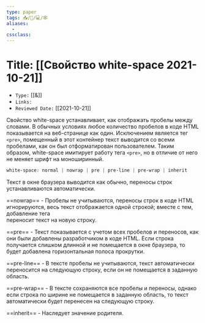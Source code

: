 ```yaml
---
type: paper
tags: 📥️/📜️/💻/🕸
aliases:
  - 
cssclass: 
---
```




# Title: **[[Свойство white-space 2021-10-21]]**
- `Type:` [[&]]
- `Links:`
- `Reviewed Date:` [[2021-10-21]]

Свойство white-space устанавливает, как отображать пробелы между словами. В обычных условиях любое количество пробелов в коде HTML показывается на веб-странице как один. Исключением является тег ``<pre>``, помещенный в этот контейнер текст выводится со всеми пробелами, как он был отформатирован пользователем. Таким образом, white-space имитирует работу тега ``<pre>``, но в отличие от него не меняет шрифт на моноширинный.

```css
white-space: normal | nowrap | pre | pre-line | pre-wrap | inherit
```

Текст в окне браузера выводится как обычно, переносы строк устанавливаются автоматически.

==nowrap== - Пробелы не учитываются, переносы строк в коде HTML игнорируются, весь текст отображается одной строкой; вместе с тем, добавление тега <br> переносит текст на новую строку.

==pre== - Текст показывается с учетом всех пробелов и переносов, как они были добавлены разработчиком в коде HTML. Если строка получается слишком длинной и не помещается в окне браузера, то будет добавлена горизонтальная полоса прокрутки.

==pre-line== - В тексте пробелы не учитываются, текст автоматически переносится на следующую строку, если он не помещается в заданную область.

==pre-wrap== - В тексте сохраняются все пробелы и переносы, однако если строка по ширине не помещается в заданную область, то текст автоматически будет перенесен на следующую строку.

==inherit== - Наследует значение родителя.